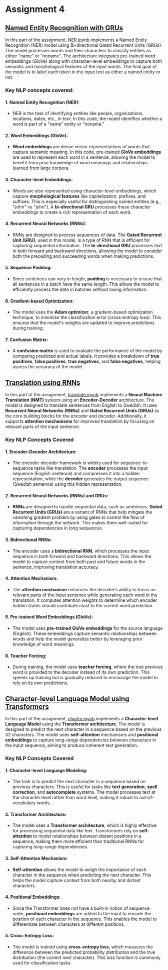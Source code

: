 # Assignment 4

## [Named Entity Recognition with GRUs](NER)
In this part of the assignment, [NER.ipynb](NER/NER.ipynb) implements a Named Entity Recognition (NER) model using Bi-directional Gated Recurrent Units (GRUs). The model processes words and their characters to classify entities as either "name" or "noname". The architecture integrates pre-trained word embeddings (GloVe) along with character-level embeddings to capture both semantic and morphological features of the input words. The final goal of the model is to label each token in the input text as either a named entity or not.

### Key NLP concepts covered:
#### **1. Named Entity Recognition (NER):**
   - NER is the task of identifying entities like people, organizations, locations, dates, etc., in text. In this code, the model identifies whether a word is part of a "name" entity or "noname."

#### **2. Word Embeddings (GloVe):**
   - **Word embeddings** are dense vector representations of words that capture semantic meaning. In this code, pre-trained **GloVe embeddings** are used to represent each word in a sentence, allowing the model to benefit from prior knowledge of word meanings and relationships learned from large corpora.

#### **3. Character-level Embeddings:**
   - Words are also represented using character-level embeddings, which capture **morphological features** like capitalization, prefixes, and suffixes. This is especially useful for distinguishing named entities (e.g., "John" vs "john"). A **bi-directional GRU** processes these character embeddings to create a rich representation of each word.

#### **4. Recurrent Neural Networks (RNNs):**
   - RNNs are designed to process sequences of data. The **Gated Recurrent Unit (GRU)**, used in this model, is a type of RNN that is efficient for capturing sequential information. The **bi-directional GRU** processes text in both forward and backward directions, allowing the model to consider both the preceding and succeeding words when making predictions.

#### **5. Sequence Padding:**
   - Since sentences can vary in length, **padding** is necessary to ensure that all sentences in a batch have the same length. This allows the model to efficiently process the data in batches without losing information.

#### **6. Gradient-based Optimization:**
   - The model uses the **Adam optimizer**, a gradient-based optimization technique, to minimize the classification error (cross-entropy loss). This ensures that the model's weights are updated to improve predictions during training.

#### **7. Confusion Matrix:**
   - A **confusion matrix** is used to evaluate the performance of the model by comparing predicted and actual labels. It provides a breakdown of **true positives**, **false positives**, **true negatives**, and **false negatives**, helping assess the accuracy of the model.


## [Translation using RNNs](translate)
In this part of the assignment, [translate.ipynb](translate/translate.ipynb) implements a **Neural Machine Translation (NMT)** system using an **Encoder-Decoder** architecture. The model is designed to translate sentences from English to Swedish. It uses **Recurrent Neural Networks (RNNs)** and **Gated Recurrent Units (GRUs)** as the core building blocks for the encoder and decoder. Additionally, it supports **attention mechanisms** for improved translation by focusing on relevant parts of the input sentence.

### Key NLP Concepts Covered

#### 1. **Encoder-Decoder Architecture:**
   - The encoder-decoder framework is widely used for sequence-to-sequence tasks like translation. The **encoder** processes the input sequence (English sentence) and compresses it into a hidden representation, while the **decoder** generates the output sequence (Swedish sentence) using this hidden representation.

#### 2. **Recurrent Neural Networks (RNNs) and GRUs:**
   - **RNNs** are designed to handle sequential data, such as sentences. **Gated Recurrent Units (GRUs)** are a variant of RNNs that help mitigate the vanishing gradient problem by using gates to control the flow of information through the network. This makes them well-suited for capturing dependencies in long sequences.

#### 3. **Bidirectional RNNs:**
   - The encoder uses a **bidirectional RNN**, which processes the input sequence in both forward and backward directions. This allows the model to capture context from both past and future words in the sentence, improving translation accuracy.

#### 4. **Attention Mechanism:**
   - The **attention mechanism** enhances the decoder’s ability to focus on relevant parts of the input sentence while generating each word in the translation. It computes attention weights to determine which encoder hidden states should contribute most to the current word prediction.

#### 5. **Pre-trained Word Embeddings (GloVe):**
   - The model uses **pre-trained GloVe embeddings** for the source language (English). These embeddings capture semantic relationships between words and help the model generalize better by leveraging prior knowledge of word meanings.

#### 6. **Teacher Forcing:**
   - During training, the model uses **teacher forcing**, where the true previous word is provided to the decoder instead of its own prediction. This speeds up training but is gradually reduced to encourage the model to rely on its own predictions.

## [Character-level Language Model using Transformers](charlm_bonus)
In this part of the assignment, [charlm.ipynb](charlm_bonus/charlm.ipynb) implements a **Character-level Language Model** using the **Transformer architecture**. The model is designed to predict the next character in a sequence based on the previous 32 characters. The model uses **self-attention** mechanisms and **positional embeddings** to capture long-range dependencies between characters in the input sequence, aiming to produce coherent text generation.

### Key NLP Concepts Covered

#### 1. **Character-level Language Modeling:**
   - The task is to predict the next character in a sequence based on previous characters. This is useful for tasks like **text generation**, **spell correction**, and **autocomplete** systems. The model processes text at the character level rather than word level, making it robust to out-of-vocabulary words.

#### 2. **Transformer Architecture:**
   - The model uses a **Transformer architecture**, which is highly effective for processing sequential data like text. Transformers rely on **self-attention** to model relationships between distant positions in a sequence, making them more efficient than traditional RNNs for capturing long-range dependencies.

#### 3. **Self-Attention Mechanism:**
   - **Self-attention** allows the model to weigh the importance of each character in the sequence when predicting the next character. This helps the model capture context from both nearby and distant characters.

#### 4. **Positional Embeddings:**
   - Since the Transformer does not have a built-in notion of sequence order, **positional embeddings** are added to the input to encode the position of each character in the sequence. This enables the model to differentiate between characters at different positions.

#### 5. **Cross-Entropy Loss:**
   - The model is trained using **cross-entropy loss**, which measures the difference between the predicted probability distribution and the true distribution (the correct next character). This loss function is commonly used for classification tasks.






